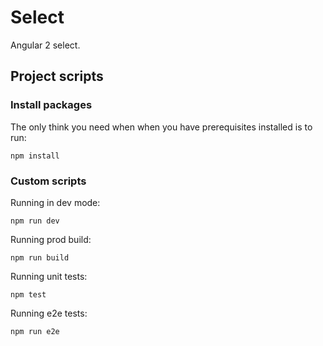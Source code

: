 # Select

Angular 2 select.

## Project scripts

### Install packages
The only think you need when when you have prerequisites installed is to run:
```
npm install
```

### Custom scripts 

Running in dev mode:
```
npm run dev
```

Running prod build:
```
npm run build
```

Running unit tests:
```
npm test
```

Running e2e tests:
```
npm run e2e
```
